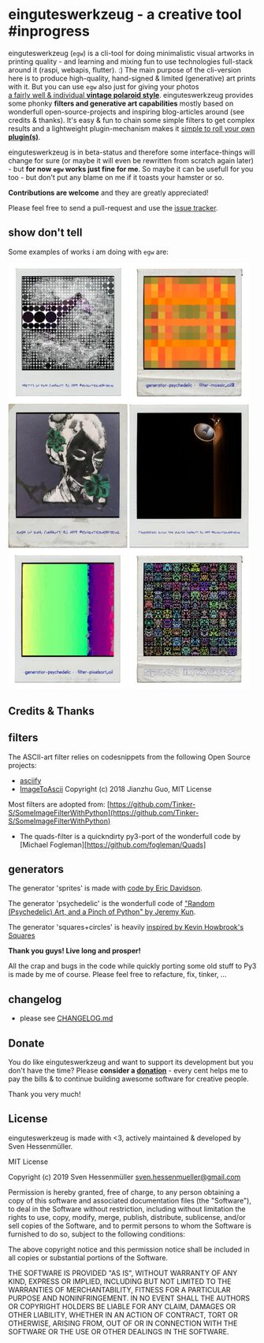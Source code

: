 einguteswerkzeug - a creative tool #inprogress
==============================================

einguteswerkzeug (`egw`) is a cli-tool for doing minimalistic visual artworks in
printing quality - and learning and mixing fun to use technologies
full-stack around it (raspi, webapis, flutter). :)
The main purpose of the cli-version here is to produce high-quality, hand-signed & limited (generative)
art prints with it. But you can use `egw` also just for giving your photos  
[a fairly well & individual **vintage polaroid style**](#).
einguteswerkzeug provides some phonky **filters and generative art capabilities**
mostly based on wonderfull open-source-projects and inspiring blog-articles
around (see credits & thanks). It's easy & fun to chain some simple filters
to get complex results and a lightweight plugin-mechanism makes it [simple to roll your own **plugin(s)**](https://github.com/s3h10r/egw-plugins).

einguteswerkzeug is in beta-status and therefore some interface-things will
change for sure (or maybe it will even be rewritten from scratch again later) -
but **for now `egw` works just fine for me**. So maybe it can be usefull for
you too - but don't put any blame on me if it toasts your hamster or so.

**Contributions are welcome** and they are greatly appreciated!

Please feel free to send a pull-request and use the [issue tracker](https://github.com/s3h10r/polaroidme/issues).


show don't tell
---------------

Some examples of works i am doing with `egw` are:

<img src="/examples/awork_small_prettyinpink_vb.jpg" width="48%" title=""></img>
<img src="/examples/test_generator-psychedelic.filter-mosaic,oil2.png" width="48%" title="Psychedelisches Öl2"></img>
<img src="/examples/awork_small_sushiinsuhl_vb.jpg" width="48%" title=""></img>
<img src="/examples/awork_small_tagesbefehl_vb.jpg" width="48%" title=""></img>
<img src="/examples/test_generator-psychedelic.filter-pixelsort,oil.png" width="48%" title="Psychedelisches sortiert"></img>
<img src="examples/spritething-13x13-10-2000.polaroid-01.small.png" width="48%" title="weiste bescheid... ;)"></img>

Credits & Thanks
----------------

filters
-------
The ASCII-art filter relies on codesnippets from the following Open Source projects:

 - [asciify](https://github.com/RameshAditya/asciify)
 - [ImageToAscii](https://github.com/cleardusk/ImageToAscii/blob/master/img_to_ascii.py)
   Copyright (c) 2018 Jianzhu Guo, MIT License

Most filters are adopted from:
     [https://github.com/Tinker-S/SomeImageFilterWithPython](https://github.com/Tinker-S/SomeImageFilterWithPython)

- The quads-filter is a quickndirty py3-port of the wonderfull code by [Michael Fogleman][https://github.com/fogleman/Quads]

generators
----------

The generator 'sprites' is made with [code by Eric Davidson](https://medium.freecodecamp.org/how-to-create-generative-art-in-less-than-100-lines-of-code-d37f379859f).

The generator 'psychedelic' is the wonderfull code of ["Random (Psychedelic) Art, and a Pinch of Python" by Jeremy Kun](http://jeremykun.com/2012/01/01/random-psychedelic-art/).

The generator 'squares+circles' is heavily [inspired by Kevin Howbrook's Squares](https://medium.com/@kevinhowbrook/learning-python-and-being-creative-making-art-with-code-da02880e3738)

**Thank you guys! Live long and prosper!**

All the crap and bugs in the code while quickly porting some old stuff to Py3
is made by me of course. Please feel free to refacture, fix, tinker, ...

 changelog
 ---------

* please see [CHANGELOG.md](./CHANGELOG.md)


Donate
------

You do like einguteswerkzeug and want to support its development but you don't
have the time? Please **consider a [donation](https://paypal.me/s3h10r)** - every
cent helps me to pay the bills & to continue building awesome software for
creative people.

Thank you very much!

License
-------

einguteswerkzeug is made with <3, actively maintained & developed by Sven Hessenmüller.

MIT License

Copyright (c) 2019 Sven Hessenmüller <sven.hessenmueller@gmail.com>

Permission is hereby granted, free of charge, to any person obtaining a copy
of this software and associated documentation files (the "Software"), to deal
in the Software without restriction, including without limitation the rights
to use, copy, modify, merge, publish, distribute, sublicense, and/or sell
copies of the Software, and to permit persons to whom the Software is
furnished to do so, subject to the following conditions:

The above copyright notice and this permission notice shall be included in all
copies or substantial portions of the Software.

THE SOFTWARE IS PROVIDED "AS IS", WITHOUT WARRANTY OF ANY KIND, EXPRESS OR
IMPLIED, INCLUDING BUT NOT LIMITED TO THE WARRANTIES OF MERCHANTABILITY,
FITNESS FOR A PARTICULAR PURPOSE AND NONINFRINGEMENT. IN NO EVENT SHALL THE
AUTHORS OR COPYRIGHT HOLDERS BE LIABLE FOR ANY CLAIM, DAMAGES OR OTHER
LIABILITY, WHETHER IN AN ACTION OF CONTRACT, TORT OR OTHERWISE, ARISING FROM,
OUT OF OR IN CONNECTION WITH THE SOFTWARE OR THE USE OR OTHER DEALINGS IN THE
SOFTWARE.
